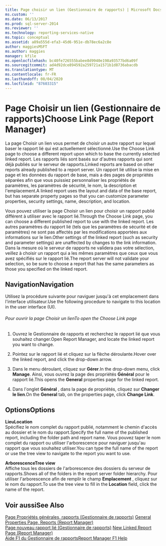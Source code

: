 ```yaml
---
title: Page choisir un lien (Gestionnaire de rapports) | Microsoft Docs
ms.custom: ''
ms.date: 06/13/2017
ms.prod: sql-server-2014
ms.reviewer: ''
ms.technology: reporting-services-native
ms.topic: conceptual
ms.assetid: a89a555d-efa3-45d6-951e-db78ec6a2c8e
author: maggiesMSFT
ms.author: maggies
manager: kfile
ms.openlocfilehash: bc40fe726555babee8d9940e198a93577bd6a09f
ms.sourcegitcommit: ad4d92dce894592a259721a1571b1d8736abacdb
ms.translationtype: MT
ms.contentlocale: fr-FR
ms.lasthandoff: 08/04/2020
ms.locfileid: "87603315"
---
```

# <a name="choose-link-page-report-manager"></a><span data-ttu-id="fe6ca-102">Page Choisir un lien (Gestionnaire de rapports)</span><span class="sxs-lookup"><span data-stu-id="fe6ca-102">Choose Link Page (Report Manager)</span></span>
  <span data-ttu-id="fe6ca-103">La page Choisir un lien vous permet de choisir un autre rapport sur lequel baser le rapport lié qui est actuellement sélectionné.</span><span class="sxs-lookup"><span data-stu-id="fe6ca-103">Use the Choose Link page to choose a different report upon which to base the currently selected linked report.</span></span> <span data-ttu-id="fe6ca-104">Les rapports liés sont basés sur d'autres rapports qui sont déjà publiés sur le serveur de rapports.</span><span class="sxs-lookup"><span data-stu-id="fe6ca-104">Linked reports are based on other reports already published to a report server.</span></span> <span data-ttu-id="fe6ca-105">Un rapport lié utilise la mise en page et les données du rapport de base, mais a des pages de propriétés séparées afin que vous puissiez personnaliser les propriétés de paramètres, les paramètres de sécurité, le nom, la description et l'emplacement.</span><span class="sxs-lookup"><span data-stu-id="fe6ca-105">A linked report uses the layout and data of the base report, but has separate property pages so that you can customize parameter properties, security settings, name, description, and location.</span></span>  
  
 <span data-ttu-id="fe6ca-106">Vous pouvez utiliser la page Choisir un lien pour choisir un rapport publié différent à utiliser avec le rapport lié.</span><span class="sxs-lookup"><span data-stu-id="fe6ca-106">Through the Choose Link page, you can choose a different published report to use with the linked report.</span></span> <span data-ttu-id="fe6ca-107">Les autres paramètres du rapport lié (tels que les paramètres de sécurité et de paramètres) ne sont pas affectés par les modifications apportées aux informations sur le lien.</span><span class="sxs-lookup"><span data-stu-id="fe6ca-107">Other settings of the linked report (such as security and parameter settings) are unaffected by changes to the link information.</span></span> <span data-ttu-id="fe6ca-108">Dans la mesure où le serveur de rapports ne validera pas votre sélection, veillez à choisir un rapport qui a les mêmes paramètres que ceux que vous avez spécifiés sur le rapport lié.</span><span class="sxs-lookup"><span data-stu-id="fe6ca-108">The report server will not validate your selection, so be sure to choose a report that has the same parameters as those you specified on the linked report.</span></span>  
  
## <a name="navigation"></a><span data-ttu-id="fe6ca-109">Navigation</span><span class="sxs-lookup"><span data-stu-id="fe6ca-109">Navigation</span></span>  
 <span data-ttu-id="fe6ca-110">Utilisez la procédure suivante pour naviguer jusqu'à cet emplacement dans l'interface utilisateur.</span><span class="sxs-lookup"><span data-stu-id="fe6ca-110">Use the following procedure to navigate to this location in the user interface (UI).</span></span>  
  
###### <a name="to-open-the-choose-link-page"></a><span data-ttu-id="fe6ca-111">Pour ouvrir la page Choisir un lien</span><span class="sxs-lookup"><span data-stu-id="fe6ca-111">To open the Choose Link page</span></span>  
  
1.  <span data-ttu-id="fe6ca-112">Ouvrez le Gestionnaire de rapports et recherchez le rapport lié que vous souhaitez changer.</span><span class="sxs-lookup"><span data-stu-id="fe6ca-112">Open Report Manager, and locate the linked report you want to change.</span></span>  
  
2.  <span data-ttu-id="fe6ca-113">Pointez sur le rapport lié et cliquez sur la flèche déroulante.</span><span class="sxs-lookup"><span data-stu-id="fe6ca-113">Hover over the linked report, and click the drop-down arrow.</span></span>  
  
3.  <span data-ttu-id="fe6ca-114">Dans le menu déroulant, cliquez sur **Gérer**.</span><span class="sxs-lookup"><span data-stu-id="fe6ca-114">In the drop-down menu, click **Manage**.</span></span> <span data-ttu-id="fe6ca-115">Ainsi, vous ouvrez la page des propriétés **Général** pour le rapport lié.</span><span class="sxs-lookup"><span data-stu-id="fe6ca-115">This opens the **General** properties page for the linked report.</span></span>  
  
4.  <span data-ttu-id="fe6ca-116">Dans l'onglet **Général** , dans la page de propriétés, cliquez sur **Changer le lien**.</span><span class="sxs-lookup"><span data-stu-id="fe6ca-116">On the **General** tab, on the properties page, click **Change Link**.</span></span>  
  
## <a name="options"></a><span data-ttu-id="fe6ca-117">Options</span><span class="sxs-lookup"><span data-stu-id="fe6ca-117">Options</span></span>  
 <span data-ttu-id="fe6ca-118">**Lieu**</span><span class="sxs-lookup"><span data-stu-id="fe6ca-118">**Location**</span></span>  
 <span data-ttu-id="fe6ca-119">Spécifiez le nom complet du rapport publié, notamment le chemin d'accès au dossier et le nom du rapport.</span><span class="sxs-lookup"><span data-stu-id="fe6ca-119">Specify the full name of the published report, including the folder path and report name.</span></span> <span data-ttu-id="fe6ca-120">Vous pouvez taper le nom complet du rapport ou utiliser l'arborescence pour naviguer jusqu'au rapport que vous souhaitez utiliser.</span><span class="sxs-lookup"><span data-stu-id="fe6ca-120">You can type the full name of the report or use the tree view to navigate to the report you want to use.</span></span>  
  
 <span data-ttu-id="fe6ca-121">**Arborescence**</span><span class="sxs-lookup"><span data-stu-id="fe6ca-121">**Tree view**</span></span>  
 <span data-ttu-id="fe6ca-122">Affiche tous les dossiers de l'arborescence des dossiers du serveur de rapports.</span><span class="sxs-lookup"><span data-stu-id="fe6ca-122">Shows all of the folders in the report server folder hierarchy.</span></span> <span data-ttu-id="fe6ca-123">Pour utiliser l'arborescence afin de remplir le champ **Emplacement** , cliquez sur le nom du rapport.</span><span class="sxs-lookup"><span data-stu-id="fe6ca-123">To use the tree view to fill in the **Location** field, click the name of the report.</span></span>  
  
## <a name="see-also"></a><span data-ttu-id="fe6ca-124">Voir aussi</span><span class="sxs-lookup"><span data-stu-id="fe6ca-124">See Also</span></span>  
 <span data-ttu-id="fe6ca-125">[Page Propriétés générales, rapports &#40;Gestionnaire de rapports&#41;](../../2014/reporting-services/general-properties-page-reports-report-manager.md) </span><span class="sxs-lookup"><span data-stu-id="fe6ca-125">[General Properties Page, Reports &#40;Report Manager&#41;](../../2014/reporting-services/general-properties-page-reports-report-manager.md) </span></span>  
 <span data-ttu-id="fe6ca-126">[Page nouveau rapport lié &#40;Gestionnaire de rapports&#41;](../../2014/reporting-services/new-linked-report-page-report-manager.md) </span><span class="sxs-lookup"><span data-stu-id="fe6ca-126">[New Linked Report Page &#40;Report Manager&#41;](../../2014/reporting-services/new-linked-report-page-report-manager.md) </span></span>  
 [<span data-ttu-id="fe6ca-127">Aide F1 du Gestionnaire de rapports</span><span class="sxs-lookup"><span data-stu-id="fe6ca-127">Report Manager F1 Help</span></span>](../../2014/reporting-services/report-manager-f1-help.md)  
  
  
